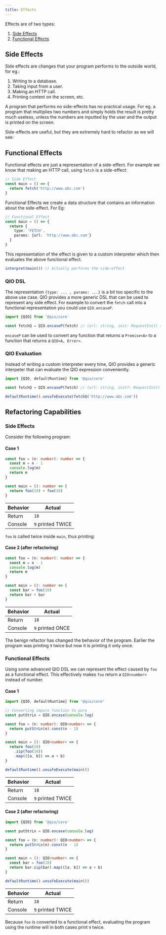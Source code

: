 ```yaml
---
title: Effects
---
```


Effects are of two types:

1. [Side Effects](#side-effects)
2. [Functional Effects](#functional-effects)

## Side Effects

Side effects are changes that your program performs to the outside world, for eg.:

1. Writing to a database.
2. Taking input from a user.
3. Making an HTTP call.
4. Printing content on the screen, etc.

A program that performs no side-effects has no practical usage. For eg. a program that multiplies two numbers and simply holds the result is pretty much useless, unless the numbers are inputted by the user and the output is printed on the screen.

Side-effects are useful, but they are extremely hard to refactor as we will see:

## Functional Effects

Functional effects are just a representation of a side-effect.
For example we know that making an HTTP call, using `fetch` is a side-effect:

```ts
// Side Effect
const main = () => {
  return fetch('http://www.abc.com')
}
```

Functional Effects we create a data structure that contains an information about the side-effect. For Eg:

```ts
// Functional Effect
const main = () => {
  return {
    type: 'FETCH',
    params: {url: 'http://www.abc.com'}
  }
}
```

This representation of the effect is given to a custom interpreter which then evaluates the above functional effect.

```ts
interpret(main()) // Actually performs the side-effect
```

### QIO DSL

The representation `{type: ... , params: ...}` is a bit too specific to the above use case. QIO provides a more generic DSL that can be used to represent any side effect. For example to convert the `fetch` call into a functional representation you could use `QIO.encaseP`.

```ts
import {QIO} from '@qio/core'

const fetchQ = QIO.encaseP(fetch) // (url: string, init: RequestInit) => QIO<Response>
```

`encaseP` can be used to convert any function that returns a `Promise<A>` to a function that returns a `QIO<A, Error>`.

### QIO Evaluation

Instead of writing a custom interpreter every time, QIO provides a generic interpeter that can evaluate the QIO expression conveniently.

```ts
import {QIO, defaultRuntime} from '@qio/core'

const fetchQ = QIO.encaseP(fetch) // (url: string, init?: RequestInit) => QIO<Response>

defaultRuntime().unsafeExecute(fetchQ('http://www.abc.com'))
```

## Refactoring Capabilities

### Side Effects

Consider the following program:

#### Case 1

```ts
const foo = (n: number): number => {
  const m = n - 1
  console.log(m)
  return m
}

const main = (): number => {
  return foo(10) + foo(10)
}
```

| Behavior | Actual            |
| -------- | ----------------- |
| Return   | `18`              |
| Console  | `9` printed TWICE |

`foo` is called twice inside `main`, thus printing:

#### Case 2 (after refactoring)

```ts
const foo = (n: number): number => {
  const m = n - 1
  console.log(m)
  return m
}

const main = (): number => {
  const bar = foo(10)
  return bar + bar
}
```

| Behavior | Actual           |
| -------- | ---------------- |
| Return   | `18`             |
| Console  | `9` printed ONCE |

The benign refactor has changed the behavior of the program. Earlier the program was printing `9` twice but now it is printing it only once.

### Functional Effects

Using some advanced QIO DSL we can represent the effect caused by `foo` as a functional effect. This effectively makes `foo` return a `QIO<number>` instead of number.

#### Case 1

```ts
import {QIO, defaultRuntime} from '@qio/core'

// Converting impure function to pure
const putStrLn = QIO.encase(console.log)

const foo = (n: number): QIO<number> => {
  return putStrLn(n).const(n - 1)
}

const main = (): QIO<number> => {
  return foo(10)
    .zip(foo(10))
    .map(([a, b]) => a + b)
}

defaultRuntime().unsafeExecute(main())
```

| Behavior | Actual            |
| -------- | ----------------- |
| Return   | `18`              |
| Console  | `9` printed TWICE |

#### Case 2 (after refactoring)

```ts
import {QIO} from '@qio/core'

const putStrLn = QIO.encase(console.log)

const foo = (n: number): QIO<number> => {
  return putStrLn(n).const(n - 1)
}

const main = (): QIO<number> => {
  const bar = foo(10)
  return bar.zip(bar).map(([a, b]) => a + b)
}

defaultRuntime().unsafeExecute(main())
```

| Behavior | Actual            |
| -------- | ----------------- |
| Return   | `18`              |
| Console  | `9` printed TWICE |

Because `foo` is converted to a functional effect, evaluating the program using the runtime will in both cases print `9` twice.
